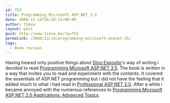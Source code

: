 ```yaml
---
id: 753
title: Programming Microsoft ASP.NET 3.5
date: 2008-12-14T16:29:31+00:00
author: timvw
layout: post
guid: http://www.timvw.be/?p=753
permalink: /2008/12/14/programming-microsoft-aspnet-35/
tags:
  - Book reviews
---
```

Having heared only positive things about [Dino Esposito](http://weblogs.asp.net/despos/)'s way of writing i decided to read [Programming Microsoft ASP.NET 3.5](http://www.amazon.com/Programming-Microsoft-ASP-NET-Dino-Esposito/dp/0735625271). The book is written in a way that invites you to read and experiment with the contents. It covered the essentials of ASP.NET programming but i did not have the feeling that it added much to what i had read in [Professional ASP.NET 2.0](http://www.amazon.com/Professional-ASP-NET-2-0-Programmer/dp/0764576100). After a while i became annoyed with the numerous references to [Programming Microsoft ASP.NET 2.0 Applications: Advanced Topics](http://www.amazon.com/gp/product/0735621772/sr=1-1/qid=1156801743/ref=sr_1_1/104-6313703-3867159?ie=UTF8&s=books).